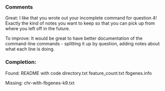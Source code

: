 ### Comments

Great: I like that you wrote out your incomplete command for question 4! Exactly the kind of notes you want to keep so that you can pick up from where you left off in the future.

To improve: It would be great to have better documentation of the command-line commands - splitting it up by question, adding notes about what each line is doing.

### Completion:

Found:
README with code
directory.txt
feature_count.txt
fbgenes.info

Missing:
chr-with-fbgenes-k9.txt

